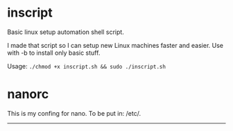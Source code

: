 # inscript
Basic linux setup automation shell script. 

I made that script so I can setup new Linux machines faster and easier. 
Use with -b to install only basic stuff.

Usage: 
```./chmod +x inscript.sh && sudo ./inscript.sh``` 

# nanorc 

This is my confing for nano. To be put in: /etc/.

---
